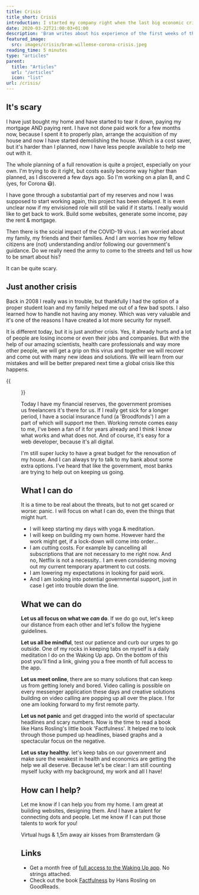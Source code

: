 ```yaml
---
title: Crisis
title_short: Crisis
introduction: I started my company right when the last big economic crisis started. In 2008 my first and only big client froze all marketing budgets and I was out of work for a bit. Back then I was still on my student loan and that helped me get through it quite easily.  While I'm still paying off that debt, another crisis is hitting us.
date: 2020-03-22T21:00:03+01:00
description: 'Bram writes about his experience of the first weeks of the Corona crisis and how he is approaching it.'
featured_image:
  src: images/crisis/bram-willemse-corona-crisis.jpeg
reading_time: 5 minutes
type: "articles"
parent:
  title: "Articles"
  url: "/articles"
  icon: "list"
url: /crisis/
---
```


## It's scary
I have just bought my home and have started to tear it down, paying my mortgage AND paying rent. I have not done paid work for a few months now, because I spent it to properly plan, arrange the acquisition of my house and now I have started demolishing the house. Which is a cost saver, but it's harder than I planned, now I have less people available to help me out with it.

The whole planning of a full renovation is quite a project, especially on your own. I'm trying to do it right, but costs easily become way higher than planned, as I discovered a few days ago. So I'm working on a plan B, and C (yes, for Corona 😷).

I have gone through a substantial part of my reserves and now I was supposed to start working again, this project has been delayed. It is even unclear now if my envisioned role will still be valid if it starts. I really would like to get back to work. Build some websites, generate some income, pay the rent & mortgage.

Then there is the social impact of the COVID-19 virus. I am worried about my family, my friends and their families. And I am worries how my fellow citizens are (not) understanding and/or following our government's guidance. Do we really need the army to come to the streets and tell us how to be smart about his?

It can be quite scary.

## Just another crisis
Back in 2008 I really was in trouble, but thankfully I had the option of a proper student loan and my family helped me out of a few bad spots. I also learned how to handle not having any money. Which was very valuable and it's one of the reasons I have created a lot more security for myself.

It is different today, but it is just another crisis. Yes, it already hurts and a lot of people are losing income or even their jobs and companies.
But with the help of our amazing scientists, health care professionals and way more other people, we will get a grip on this virus and together we will recover and come out with many new ideas and solutions. We will learn from our mistakes and will be better prepared next time a global crisis like this happens.

{{<figure src="/images/crisis/bram-willemse-corona-crisis.jpeg" alt="Bram with a face mask in his dusty home">}}

Today I have my financial reserves, the government promises us freelancers it's there for us. If I really get sick for a longer period, I have a social insurance fund (a 'Broodfonds') I am a part of which will support me then. Working remote comes easy to me, I've been a fan of it for years already and I think I know what works and what does not. And of course, it's easy for a web developer, because it's all digital.

I'm still super lucky to have a great budget for the renovation of my house. And I can always try to talk to my bank about some extra options. I've heard that like the government, most banks are trying to help out on keeping us going.

## What I can do
It is a time to be real about the threats, but to not get scared or worse: panic. I will focus on what I can do, even the things that might hurt.

- I will keep starting my days with yoga & meditation.
- I will keep on building my own home. However hard the work might get, if a lock-down will come into order...
- I am cutting costs. For example by cancelling all subscriptions that are not necessary to me right now. And no, Netflix is not a necessity.. I am even considering moving out my current temporary apartment to cut costs.
- I am lowering my expectations in looking for paid work.
- And I am looking into potential governmental support, just in case I get into trouble down the line.

## What we can do
**Let us all focus on what we _can_ do**. If we do go out, let's keep our distance from each other and let's follow the hygiene guidelines.

**Let us all be mindful**, test our patience and curb our urges to go outside. One of my rocks in keeping tabs on myself is a daily meditation I do on the Waking Up app. On the bottom of this post you'll find a link, giving you a free month of full access to the app.

**Let us meet online**, there are so many solutions that can keep us from getting lonely and bored. Video calling is possible on every messenger application these days and creative solutions building on video calling are popping up all over the place. I for one am looking forward to my first remote party.

**Let us not panic** and get dragged into the world of spectacular headlines and scary numbers. Now is the time to read a book like Hans Rosling's little book 'Factfulness'. It helped me to look through those pumped up headlines, biased graphs and a spectacular focus on the negative.

**Let us stay healthy**. let's keep tabs on our government and make sure the weakest in health and economics are getting the help we all deserve. Because let's be clear: I am still counting myself lucky with my background, my work and all I have!

## How can I help?
Let me know if I can help you from my home. I am great at building websites, designing them. And I have a talent for connecting dots and people. Let me know if I can put those talents to work for you!

Virtual hugs & 1,5m away air kisses from Bramsterdam 😘

## Links
- Get a month free of [full access to the Waking Up app](https://player.wakingup.com/5e1881). No strings attached.
- Check out the book [Factfulness](https://www.goodreads.com/book/show/34890015-factfulness) by Hans Rosling on GoodReads.